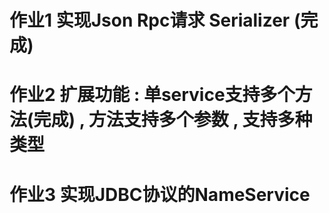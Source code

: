 
# 作业1 实现Json Rpc请求 Serializer (完成)

# 作业2 扩展功能 : 单service支持多个方法(完成) , 方法支持多个参数 , 支持多种类型

# 作业3 实现JDBC协议的NameService

 